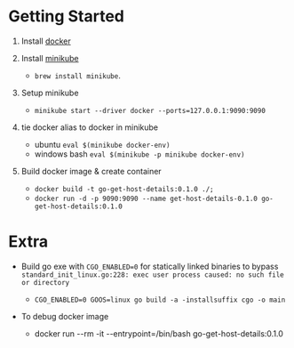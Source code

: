 # Getting Started

1. Install [docker](https://docs.docker.com/desktop/windows/wsl/)

1. Install [minikube](https://minikube.sigs.k8s.io/docs/start/) 
    - `brew install minikube`.

1. Setup minikube
    - `minikube start --driver docker --ports=127.0.0.1:9090:9090`

1. tie docker alias to docker in minikube
    - ubuntu `eval $(minikube docker-env)`
    - windows bash `eval $(minikube -p minikube docker-env)`

1. Build docker image & create container
    - `docker build -t go-get-host-details:0.1.0 ./;` 
    - `docker run -d -p 9090:9090 --name get-host-details-0.1.0 go-get-host-details:0.1.0`

# Extra

- Build go exe with `CGO_ENABLED=0` for statically linked binaries to bypass `standard_init_linux.go:228: exec user process caused: no such file or directory`
    - `CGO_ENABLED=0 GOOS=linux go build -a -installsuffix cgo -o main`

- To debug docker image
    - docker run --rm -it --entrypoint=/bin/bash go-get-host-details:0.1.0